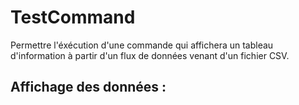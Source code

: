 # TestCommand

Permettre l'éxécution d'une commande qui affichera un tableau d'information à partir d'un flux de données venant d'un fichier CSV.

## Affichage des données :

